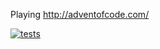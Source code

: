 Playing http://adventofcode.com/

[![tests](https://github.com/ericminio/adventofcode/actions/workflows/ci.yml/badge.svg)](https://github.com/ericminio/adventofcode/actions/workflows/ci.yml)

